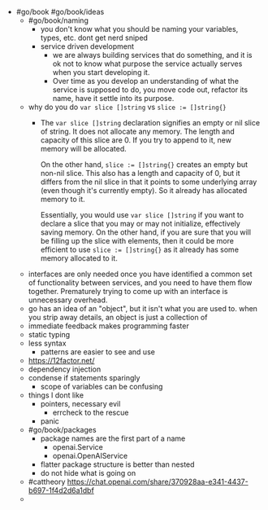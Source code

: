- #go/book #go/book/ideas
	- #go/book/naming
		- you don't know what you should be naming your variables, types, etc. dont get nerd sniped
		- service driven development
			- we are always building services that do something, and it is ok not to know what purpose the service actually serves when you start developing it.
			- Over time as you develop an understanding of what the service is supposed to do, you move code out, refactor its name, have it settle into its purpose.
	- why do you do `var slice []string` vs `slice := []string{}`
		- The `var slice []string` declaration signifies an empty or nil slice of string. It does not allocate any memory. The length and capacity of this slice are 0. If you try to append to it, new memory will be allocated.
		  
		  On the other hand, `slice := []string{}` creates an empty but non-nil slice. This also has a length and capacity of 0, but it differs from the nil slice in that it points to some underlying array (even though it's currently empty). So it already has allocated memory to it.
		  
		  Essentially, you would use `var slice []string` if you want to declare a slice that you may or may not initialize, effectively saving memory. On the other hand, if you are sure that you will be filling up the slice with elements, then it could be more efficient to use `slice := []string{}` as it already has some memory allocated to it.
	- interfaces are only needed once you have identified a common set of functionality between services, and you need to have them flow together. Prematurely trying to come up with an interface is unnecessary overhead.
	- go has an idea of an "object", but it isn't what you are used to. when you strip away details, an object is just a collection of
	- immediate feedback makes programming faster
	- static typing
	- less syntax
		- patterns are easier to see and use
	- https://12factor.net/
	- dependency injection
	- condense if statements sparingly
		- scope of variables can be confusing
	- things I dont like
		- pointers, necessary evil
			- errcheck to the rescue
		- panic
	- #go/book/packages
		- package names are the first part of a name
			- openai.Service
			- openai.OpenAIService
		- flatter package structure is better than nested
		- do not hide what is going on
	- #cattheory https://chat.openai.com/share/370928aa-e341-4437-b697-1f4d2d6a1dbf
	-